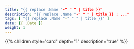 ```yaml
---
title: "{{ replace .Name "-" " " | title }}"
description: "{{ replace .Name "-" " " | title }} : ..."
tags: [ "{{ replace .Name "-" " " | title }}" ]
date: {{ .Date }}
weight: 1
---
```

{{% children style="card" depth="1"  description="true" %}}
